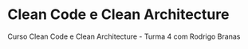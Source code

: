 # Clean Code e Clean Architecture
Curso Clean Code e Clean Architecture - Turma 4 com Rodrigo Branas
